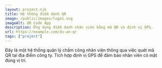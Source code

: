 ```yaml
---
layout: project.njk
title: Hệ thống điểm danh QR
image: /public/images/logo1.svg
imageAlt: QR Code App
description: Ứng dụng điểm danh nhân viên bằng mã QR và định vị GPS.
url: https://example.com/du-an-qr
tags: ["project"]
---
```


Đây là một hệ thống quản lý chấm công nhân viên thông qua việc quét mã QR tại địa điểm công ty. Tích hợp định vị GPS để đảm bảo nhân viên có mặt đúng vị trí.
